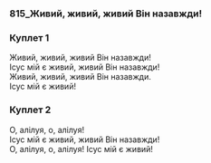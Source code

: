 ### 815_Живий, живий, живий Він назавжди!
### Куплет 1
Живий, живий, живий Він назавжди! <br/>Ісус мій є живий, живий Він назавжди!<br/>Живий, живий, живий Він назавжди. <br/>Ісус мій є живий!
### Куплет 2
О, алілуя, о, алілуя! <br/>Ісус мій є живий, живий Він назавжди!<br/>О, алілуя, о, алілуя! Ісус мій є живий!
